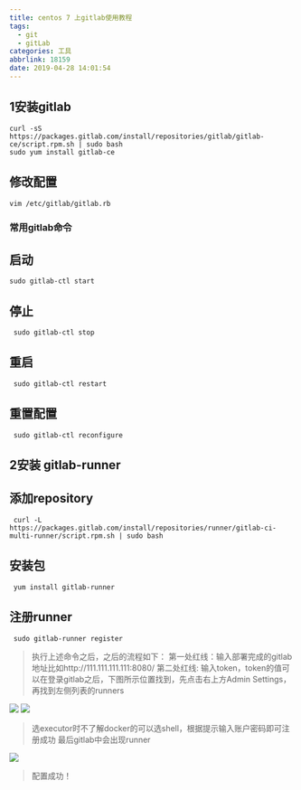 ```yaml
---
title: centos 7 上gitlab使用教程
tags:
  - git
  - gitLab
categories: 工具
abbrlink: 18159
date: 2019-04-28 14:01:54
---
```

<!-- more -->
## 1安装gitlab
 ``` shell
curl -sS https://packages.gitlab.com/install/repositories/gitlab/gitlab-ce/script.rpm.sh | sudo bash 
sudo yum install gitlab-ce 
```

## 修改配置
``` shell
vim /etc/gitlab/gitlab.rb
 ```
### 常用gitlab命令
## 启动
``` shell
sudo gitlab-ctl start
 ```
## 停止
``` shell
 sudo gitlab-ctl stop
 ```
## 重启
```shell
 sudo gitlab-ctl restart
 ```
## 重置配置
```shell
 sudo gitlab-ctl reconfigure 
```
## 2安装 gitlab-runner
## 添加repository
```shell
 curl -L https://packages.gitlab.com/install/repositories/runner/gitlab-ci-multi-runner/script.rpm.sh | sudo bash
 ```
## 安装包
```shell
 yum install gitlab-runner
 ```
## 注册runner
```shell
 sudo gitlab-runner register
 ```
> 执行上述命令之后，之后的流程如下：
>第一处红线：输入部署完成的gitlab地址比如http://111.111.111.111:8080/
>第二处红线: 输入token，token的值可以在登录gitlab之后，下图所示位置找到，先点击右上方Admin Settings，再找到左侧列表的runners

![](https://res.cloudinary.com/lumiazdk/image/upload/v1554635068/hmpoapgta6jrvljd25md.png)
![](https://res.cloudinary.com/lumiazdk/image/upload/v1554635084/hjswdrq7ajbjod0ssuw5.png)

>选executor时不了解docker的可以选shell，根据提示输入账户密码即可注册成功
>最后gitlab中会出现runner

![](https://res.cloudinary.com/lumiazdk/image/upload/v1554635100/le8faa2sg5nrgci7gmvg.png)

>配置成功！
